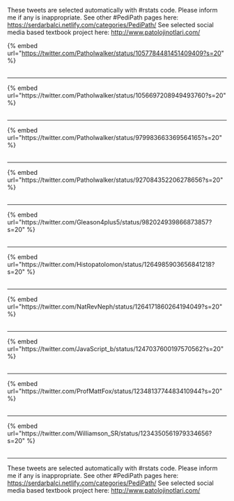 

These tweets are selected automatically with #rstats code. Please inform me if any is inappropriate.
See other #PediPath pages here: https://serdarbalci.netlify.com/categories/PediPath/ 
See selected social media based textbook project here: http://www.patolojinotlari.com/

{% embed url="https://twitter.com/Patholwalker/status/1057784481451409409?s=20" %}<br>
<br>
<hr>
{% embed url="https://twitter.com/Patholwalker/status/1056697208949493760?s=20" %}<br>
<br>
<hr>
{% embed url="https://twitter.com/Patholwalker/status/979983663369564165?s=20" %}<br>
<br>
<hr>
{% embed url="https://twitter.com/Patholwalker/status/927084352206278656?s=20" %}<br>
<br>
<hr>
{% embed url="https://twitter.com/Gleason4plus5/status/982024939866873857?s=20" %}<br>
<br>
<hr>
{% embed url="https://twitter.com/Histopatolomon/status/1264985903656841218?s=20" %}<br>
<br>
<hr>
{% embed url="https://twitter.com/NatRevNeph/status/1264171860264194049?s=20" %}<br>
<br>
<hr>
{% embed url="https://twitter.com/JavaScript_b/status/1247037600197570562?s=20" %}<br>
<br>
<hr>
{% embed url="https://twitter.com/ProfMattFox/status/1234813774483410944?s=20" %}<br>
<br>
<hr>
{% embed url="https://twitter.com/Williamson_SR/status/1234350561979334656?s=20" %}<br>
<br>
<hr>


These tweets are selected automatically with #rstats code. Please inform me if any is inappropriate.
See other #PediPath pages here: https://serdarbalci.netlify.com/categories/PediPath/ 
See selected social media based textbook project here: http://www.patolojinotlari.com/
